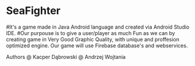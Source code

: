 # SeaFighter

#It's a game made in Java Android language and created via Android Studio IDE. 
#Our purpouse is to give a user/player as much Fun as we can by creating game in Very Good Graphic Quality, with unique and proffesion optimized  engine. Our game will use Firebase database's and webservices.


Authors @ Kacper Dąbrowski
        @ Andrzej Wojtania
